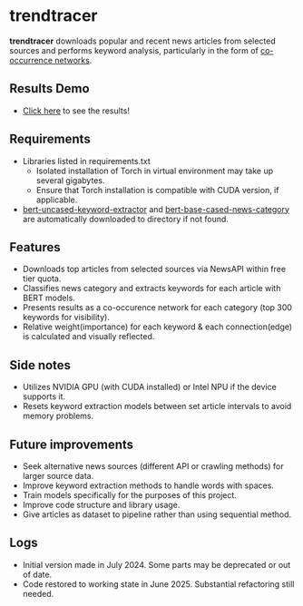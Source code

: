# trendtracer
**trendtracer** downloads popular and recent news articles from selected sources and performs keyword analysis, particularly in the form of [co-occurrence networks](https://en.wikipedia.org/wiki/Co-occurrence_network). 

## Results Demo
- [Click here](https://donngas.github.io/trendtracer/index.html) to see the results!

## Requirements
- Libraries listed in requirements.txt
    - Isolated installation of Torch in virtual environment may take up several gigabytes.
    - Ensure that Torch installation is compatible with CUDA version, if applicable.
- [bert-uncased-keyword-extractor](https://huggingface.co/yanekyuk/bert-uncased-keyword-extractor) and [bert-base-cased-news-category](https://huggingface.co/elozano/bert-base-cased-news-category/tree/main) are automatically downloaded to directory if not found.

## Features
- Downloads top articles from selected sources via NewsAPI within free tier quota.
- Classifies news category and extracts keywords for each article with BERT models.
- Presents results as a co-occurence network for each category (top 300 keywords for visibility).
- Relative weight(importance) for each keyword & each connection(edge) is calculated and visually reflected.

## Side notes
- Utilizes NVIDIA GPU (with CUDA installed) or Intel NPU if the device supports it.
- Resets keyword extraction models between set article intervals to avoid memory problems.

## Future improvements
- Seek alternative news sources (different API or crawling methods) for larger source data.
- Improve keyword extraction methods to handle words with spaces.
- Train models specifically for the purposes of this project.
- Improve code structure and library usage.
- Give articles as dataset to pipeline rather than using sequential method.

## Logs
- Initial version made in July 2024. Some parts may be deprecated or out of date.
- Code restored to working state in June 2025. Substantial refactoring still needed.
